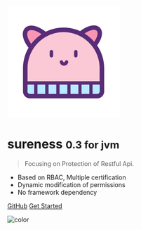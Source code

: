 ![logo](_media/hat-128.svg)

# sureness <small>0.3 for jvm</small>  

> Focusing on Protection of Restful Api.  

- Based on RBAC, Multiple certification  
- Dynamic modification of permissions  
- No framework dependency  

[GitHub](https://github.com/tomsun28/sureness/)
[Get Started](README.md)

![color](#e3f1ec)
